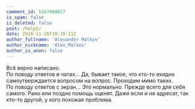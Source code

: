 ```yaml
---
comment_id: 5167088017
is_spam: false
is_deleted: false
post: /help2/
date: 2020-11-26T10:39:11Z
author_fullname: 'Alexander Malkov'
author_nickname: 'Alex_Malkov'
author_is_anon: false
---
```


<p>Всё верно написано. <br>По поводу ответов в чатах... Да, бывает такое, что кто-то ехидно самоутверждается вопросом на вопрос. Проходим мимо таких.<br>По поводу ответов с экран... Это нормально. Прежде всего для себя самого. Рано или поздно помощь оценят. Даже если и не адресат, так кто-то другой, у кого похожая проблема.</p>
